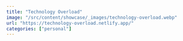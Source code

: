 ```yaml
---
title: "Technology Overload"
image: "/src/content/showcase/_images/technology-overload.webp"
url: "https://technology-overload.netlify.app/"
categories: ["personal"]
---
```

